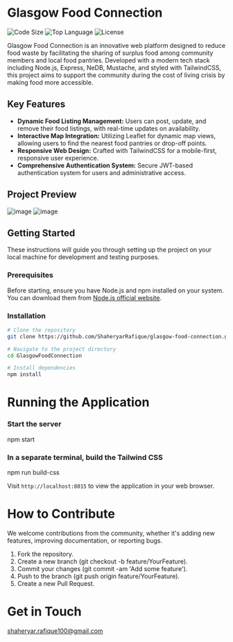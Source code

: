 # Glasgow Food Connection

![Code Size](https://img.shields.io/github/languages/code-size/ShaheryarRafique/glasgow-food-connection)
![Top Language](https://img.shields.io/github/languages/top/ShaheryarRafique/glasgow-food-connection)
![License](https://img.shields.io/github/license/ShaheryarRafique/glasgow-food-connection)

Glasgow Food Connection is an innovative web platform designed to reduce food waste by facilitating the sharing of surplus food among community members and local food pantries. Developed with a modern tech stack including Node.js, Express, NeDB, Mustache, and styled with TailwindCSS, this project aims to support the community during the cost of living crisis by making food more accessible.

## Key Features

- **Dynamic Food Listing Management:** Users can post, update, and remove their food listings, with real-time updates on availability.
- **Interactive Map Integration:** Utilizing Leaflet for dynamic map views, allowing users to find the nearest food pantries or drop-off points.
- **Responsive Web Design:** Crafted with TailwindCSS for a mobile-first, responsive user experience.
- **Comprehensive Authentication System:** Secure JWT-based authentication system for users and administrative access.

## Project Preview

![image](https://github.com/ShaheryarRafique/glasgow-food-connection/assets/103287681/ddf60fdf-fa25-4cbf-96c6-e5276863e6cb)
![image](https://github.com/ShaheryarRafique/glasgow-food-connection/assets/103287681/13219312-a944-490d-8bca-4aacc54c2ef4)


## Getting Started

These instructions will guide you through setting up the project on your local machine for development and testing purposes.

### Prerequisites

Before starting, ensure you have Node.js and npm installed on your system. You can download them from [Node.js official website](https://nodejs.org/).

### Installation

```bash
# Clone the repository
git clone https://github.com/ShaheryarRafique/glasgow-food-connection.git

# Navigate to the project directory
cd GlasgowFoodConnection

# Install dependencies
npm install
```

# Running the Application

### Start the server
npm start

### In a separate terminal, build the Tailwind CSS
npm run build-css

Visit ```http://localhost:8015``` to view the application in your web browser.

# How to Contribute
We welcome contributions from the community, whether it's adding new features, improving documentation, or reporting bugs.
1. Fork the repository.
2. Create a new branch (git checkout -b feature/YourFeature).
3. Commit your changes (git commit -am 'Add some feature').
4. Push to the branch (git push origin feature/YourFeature).
5. Create a new Pull Request.

# Get in Touch
shaheryar.rafique100@gmail.com

